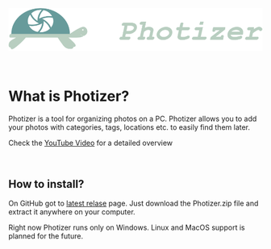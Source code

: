     
![](Assets/Images/Title.png)

<br>

# What is Photizer?

Photizer is a tool for organizing photos on a PC. Photizer allows you to add your photos with categories, tags, locations etc. to easily find them later.

Check the <a href="https://youtu.be/-VcF9gOBcnM">YouTube Video</a> for a detailed overview

<br>

## How to install?

On GitHub got to <a href="https://github.com/DotNetMax/Photizer/releases/tag/1.0.0.5">latest relase</a> page. Just download the Photizer.zip file and extract it anywhere on your computer. 
<br>

Right now Photizer runs only on Windows. Linux and MacOS support is planned for the future.